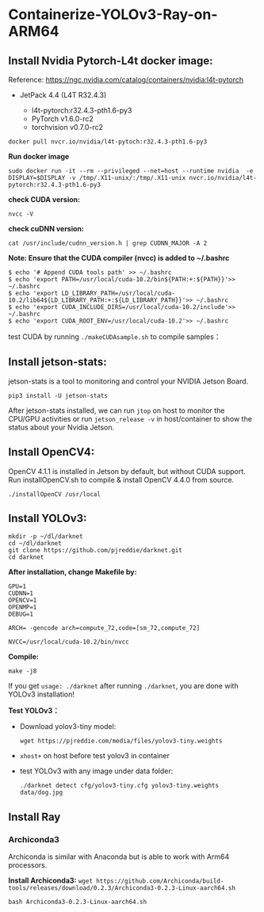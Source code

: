 # Containerize-YOLOv3-Ray-on-ARM64


## Install Nvidia Pytorch-L4t docker image:

Reference: https://ngc.nvidia.com/catalog/containers/nvidia:l4t-pytorch
* JetPack 4.4 (L4T R32.4.3)

  * l4t-pytorch:r32.4.3-pth1.6-py3
  * PyTorch v1.6.0-rc2
  * torchvision v0.7.0-rc2

`docker pull nvcr.io/nvidia/l4t-pytoch:r32.4.3-pth1.6-py3`

**Run docker image**

`sudo docker run -it --rm --privileged --net=host --runtime nvidia  -e DISPLAY=$DISPLAY -v /tmp/.X11-unix/:/tmp/.X11-unix nvcr.io/nvidia/l4t-pytorch:r32.4.3-pth1.6-py3`

**check CUDA version:**

`nvcc -V`

**check cuDNN version:**

`cat /usr/include/cudnn_version.h | grep CUDNN_MAJOR -A 2`

**Note: Ensure that the CUDA compiler (nvcc) is added to ~/.bashrc**
```
$ echo '# Append CUDA tools path' >> ~/.bashrc
$ echo 'export PATH=/usr/local/cuda-10.2/bin${PATH:+:${PATH}}'>> ~/.bashrc
$ echo 'export LD_LIBRARY_PATH=/usr/local/cuda-10.2/lib64${LD_LIBRARY_PATH:+:${LD_LIBRARY_PATH}}'>> ~/.bashrc
$ echo 'export CUDA_INCLUDE_DIRS=/usr/local/cuda-10.2/include'>> ~/.bashrc
$ echo 'export CUDA_ROOT_ENV=/usr/local/cuda-10.2'>> ~/.bashrc
```

test CUDA by running `./makeCUDAsample.sh` to compile samples：


## Install jetson-stats:
jetson-stats is a tool to monitoring and control your NVIDIA Jetson Board. 

`pip3 install -U jetson-stats`

After jetson-stats installed, we can run `jtop` on host to monitor the CPU/GPU activities or run `jetson_release -v` in host/container to show the status about your Nvidia Jetson.  

## Install OpenCV4:
OpenCV 4.1.1 is installed in Jetson by default, but without CUDA support. Run installOpenCV.sh to compile & install OpenCV 4.4.0 from source.

`./installOpenCV /usr/local`

## Install YOLOv3:
```
mkdir -p ~/dl/darknet
cd ~/dl/darknet
git clone https://github.com/pjreddie/darknet.git
cd darknet
```

**After installation, change Makefile by:**
```
GPU=1
CUDNN=1
OPENCV=1
OPENMP=1
DEBUG=1

ARCH= -gencode arch=compute_72,code=[sm_72,compute_72]

NVCC=/usr/local/cuda-10.2/bin/nvcc
```

**Compile:** 

`make -j8`

If you get `usage: ./darknet` after running `./darknet`, you are done with YOLOv3 installation!

**Test YOLOv3：**

* Download yolov3-tiny model:

  `wget https://pjreddie.com/media/files/yolov3-tiny.weights`

* `xhost+`  on host before test yolov3 in container

* test YOLOv3 with any image under data folder:

  `./darknet detect cfg/yolov3-tiny.cfg yolov3-tiny.weights data/dog.jpg`


## Install Ray

### Archiconda3

Archiconda is similar with Anaconda but is able to work with Arm64 processors.

**Install Archiconda3:**
`wget https://github.com/Archiconda/build-tools/releases/download/0.2.3/Archiconda3-0.2.3-Linux-aarch64.sh`

`bash Archiconda3-0.2.3-Linux-aarch64.sh`
